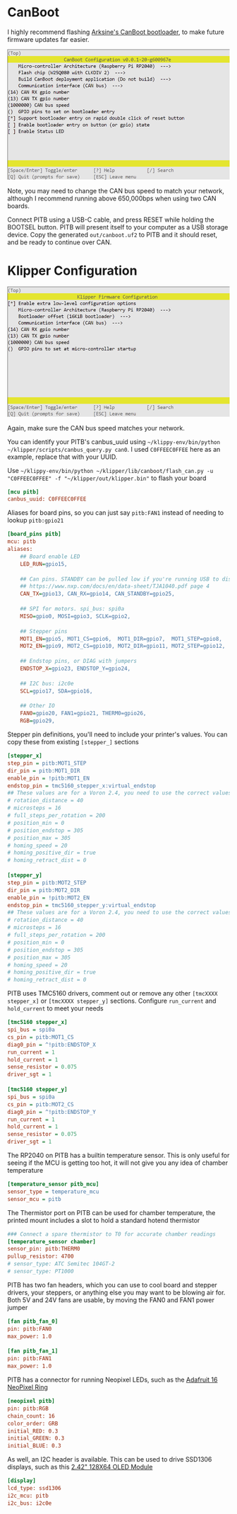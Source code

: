 CanBoot
=======

I highly recommend flashing [Arksine's CanBoot bootloader](https://github.com/Arksine/CanBoot), to make future firmware updates far easier.

![CanBoot menuconfig](../images/canboot_menuconfig.png "Canboot menuconfig")

Note, you may need to change the CAN bus speed to match your network, although I recommend running above 650,000bps when using two CAN boards.

Connect PITB using a USB-C cable, and press RESET while holding the BOOTSEL button. PITB will present itself to your computer as a USB storage device. Copy the generated `out/canboot.uf2` to PITB and it should reset, and be ready to continue over CAN.

Klipper Configuration
=====================

![Klipper menuconfig](../images/klipper_menuconfig.png "Klipper menuconfig")

Again, make sure the CAN bus speed matches your network.

You can identify your PITB's canbus_uuid using `~/klippy-env/bin/python ~/klipper/scripts/canbus_query.py can0`. I used `C0FFEEC0FFEE` here as an example, replace that with your UUID.

Use `~/klippy-env/bin/python ~/klipper/lib/canboot/flash_can.py -u "C0FFEEC0FFEE" -f "~/klipper/out/klipper.bin"` to flash your board

```ini
[mcu pitb]
canbus_uuid: C0FFEEC0FFEE
```

Aliases for board pins, so you can just say `pitb:FAN1` instead of needing to lookup `pitb:gpio21`

```ini 
[board_pins pitb]
mcu: pitb
aliases:
    ## Board enable LED
    LED_RUN=gpio15,

    ## Can pins. STANDBY can be pulled low if you're running USB to disable the transceiver
    ## https://www.nxp.com/docs/en/data-sheet/TJA1040.pdf page 4
    CAN_TX=gpio13, CAN_RX=gpio14, CAN_STANDBY=gpio25,

    ## SPI for motors. spi_bus: spi0a
    MISO=gpio0, MOSI=gpio3, SCLK=gpio2,

    ## Stepper pins
    MOT1_EN=gpio5, MOT1_CS=gpio6,  MOT1_DIR=gpio7,  MOT1_STEP=gpio8,
    MOT2_EN=gpio9, MOT2_CS=gpio10, MOT2_DIR=gpio11, MOT2_STEP=gpio12,

    ## Endstop pins, or DIAG with jumpers
    ENDSTOP_X=gpio23, ENDSTOP_Y=gpio24,

    ## I2C bus: i2c0e
    SCL=gpio17, SDA=gpio16,

    ## Other IO
    FAN0=gpio20, FAN1=gpio21, THERM0=gpio26,
    RGB=gpio29,
```

Stepper pin definitions, you'll need to include your printer's values. You can copy these from existing `[stepper_]` sections

```ini
[stepper_x]
step_pin = pitb:MOT1_STEP
dir_pin = pitb:MOT1_DIR
enable_pin = !pitb:MOT1_EN
endstop_pin = tmc5160_stepper_x:virtual_endstop
## These values are for a Voron 2.4, you need to use the correct values for your printer
# rotation_distance = 40
# microsteps = 16
# full_steps_per_rotation = 200
# position_min = 0
# position_endstop = 305
# position_max = 305
# homing_speed = 20
# homing_positive_dir = true
# homing_retract_dist = 0

[stepper_y]
step_pin = pitb:MOT2_STEP
dir_pin = pitb:MOT2_DIR
enable_pin = !pitb:MOT2_EN
endstop_pin = tmc5160_stepper_y:virtual_endstop
## These values are for a Voron 2.4, you need to use the correct values for your printer
# rotation_distance = 40
# microsteps = 16
# full_steps_per_rotation = 200
# position_min = 0
# position_endstop = 305
# position_max = 305
# homing_speed = 20
# homing_positive_dir = true
# homing_retract_dist = 0
```

PITB uses TMC5160 drivers, comment out or remove any other `[tmcXXXX stepper_x]` or `[tmcXXXX stepper_y]` sections. Configure `run_current` and `hold_current` to meet your needs

```ini
[tmc5160 stepper_x]
spi_bus = spi0a
cs_pin = pitb:MOT1_CS
diag0_pin = ^!pitb:ENDSTOP_X
run_current = 1
hold_current = 1
sense_resistor = 0.075
driver_sgt = 1

[tmc5160 stepper_y]
spi_bus = spi0a
cs_pin = pitb:MOT2_CS
diag0_pin = ^!pitb:ENDSTOP_Y
run_current = 1
hold_current = 1
sense_resistor = 0.075
driver_sgt = 1
```

The RP2040 on PITB has a builtin temperature sensor. This is only useful for seeing if the MCU is getting too hot, it will not give you any idea of chamber temperature

```ini
[temperature_sensor pitb_mcu]
sensor_type = temperature_mcu
sensor_mcu = pitb
```

The Thermistor port on PITB can be used for chamber temperature, the printed mount includes a slot to hold a standard hotend thermistor

```ini    
### Connect a spare thermistor to T0 for accurate chamber readings
[temperature_sensor chamber]
sensor_pin: pitb:THERM0
pullup_resistor: 4700
# sensor_type: ATC Semitec 104GT-2
# sensor_type: PT1000
```

PITB has two fan headers, which you can use to cool board and stepper drivers, your steppers, or anything else you may want to be blowing air for. Both 5V and 24V fans are usable, by moving the FAN0 and FAN1 power jumper

```ini
[fan pitb_fan_0]
pin: pitb:FAN0
max_power: 1.0

[fan pitb_fan_1]
pin: pitb:FAN1
max_power: 1.0
```

PITB has a connector for running Neopixel LEDs, such as the [Adafruit 16 NeoPixel Ring](https://amzn.to/3Cj2fHV)

```ini
[neopixel pitb]
pin: pitb:RGB
chain_count: 16
color_order: GRB
initial_RED: 0.3
initial_GREEN: 0.3
initial_BLUE: 0.3
```

As well, an I2C header is available. This can be used to drive SSD1306 displays, such as this [2.42" 128X64 OLED Module](https://amzn.to/3VhMmYL)

```ini
[display]
lcd_type: ssd1306
i2c_mcu: pitb
i2c_bus: i2c0e
```